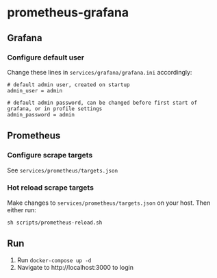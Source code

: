# prometheus-grafana

## Grafana

### Configure default user

Change these lines in `services/grafana/grafana.ini` accordingly:
```
# default admin user, created on startup
admin_user = admin

# default admin password, can be changed before first start of grafana, or in profile settings
admin_password = admin
```

## Prometheus

### Configure scrape targets

See `services/prometheus/targets.json`

### Hot reload scrape targets
Make changes to `services/prometheus/targets.json` on your host. Then either run:
```
sh scripts/prometheus-reload.sh
```

## Run

1. Run `docker-compose up -d`
2. Navigate to http://localhost:3000 to login